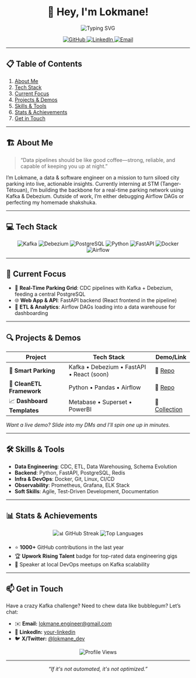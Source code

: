 <h1 align="center">👋 Hey, I'm Lokmane!</h1>
<p align="center">
  <img src="https://readme-typing-svg.herokuapp.com?font=Fira+Code&size=24&pause=1000&color=00ADB5&center=true&width=700&height=50&lines=Data+&+Software+Engineer;Kafka+&+Debezium+Wizard;Building+Real-Time+City+Solutions" alt="Typing SVG"/>
</p>

<div align="center">
  <!-- Socials & Shields -->
  <a href="https://github.com/lokmane101">
    <img src="https://img.shields.io/badge/GitHub-@lokmane101-181717?style=for-the-badge&logo=github" alt="GitHub"/>
  </a>
  <a href="https://www.linkedin.com/in/lokmane-akkouh">
    <img src="https://img.shields.io/badge/LinkedIn-Connect-blue?style=for-the-badge&logo=linkedin" alt="LinkedIn"/>
  </a>
  <a href="mailto:lokmaneakkouh10@gmail.com">
    <img src="https://img.shields.io/badge/Email-Hit%20Me%20Up-red?style=for-the-badge&logo=gmail" alt="Email"/>
  </a>
</div>

---

## 📋 Table of Contents
1. [About Me](#-about-me)  
2. [Tech Stack](#-tech-stack)  
3. [Current Focus](#-current-focus)  
4. [Projects & Demos](#-projects--demos)  
5. [Skills & Tools](#-skills--tools)  
6. [Stats & Achievements](#-stats--achievements)  
7. [Get in Touch](#-get-in-touch)  

---

## 🏗️ About Me
> “Data pipelines should be like good coffee—strong, reliable, and capable of keeping you up at night.”

I’m Lokmane, a data & software engineer on a mission to turn siloed city parking into live, actionable insights. Currently interning at STM (Tanger-Tétouan), I’m building the backbone for a real-time parking network using Kafka & Debezium. Outside of work, I’m either debugging Airflow DAGs or perfecting my homemade shakshuka.  

---

## 💻 Tech Stack
<div align="center">
  <img src="https://img.shields.io/badge/Kafka-<3-yellow?style=flat&logo=apachekafka" alt="Kafka"/>
  <img src="https://img.shields.io/badge/Debezium-CDC-orange?style=flat&logo=debezium" alt="Debezium"/>
  <img src="https://img.shields.io/badge/PostgreSQL-Ready-blue?style=flat&logo=postgresql" alt="PostgreSQL"/>
  <img src="https://img.shields.io/badge/Python-🐍-green?style=flat&logo=python" alt="Python"/>
  <img src="https://img.shields.io/badge/FastAPI-Fast-green?style=flat&logo=fastapi" alt="FastAPI"/>
  <img src="https://img.shields.io/badge/Docker-Container-lightblue?style=flat&logo=docker" alt="Docker"/>
  <img src="https://img.shields.io/badge/Airflow-DAGs-blue?style=flat&logo=apacheairflow" alt="Airflow"/>
</div>

---

## 🎯 Current Focus
- 🚀 **Real-Time Parking Grid**: CDC pipelines with Kafka + Debezium, feeding a central PostgreSQL  
- 🌐 **Web App & API**: FastAPI backend (React frontend in the pipeline)  
- 🔄 **ETL & Analytics**: Airflow DAGs loading into a data warehouse for dashboarding  

---

## 🔍 Projects & Demos

| Project                   | Tech Stack                                       | Demo/Link                           |
|---------------------------|---------------------------------------------------|-------------------------------------|
| 🚗 **Smart Parking**      | Kafka • Debezium • FastAPI • React (soon)         | 🔗 [Repo](https://github.com/…)      |
| 🧹 **CleanETL Framework** | Python • Pandas • Airflow                         | 🔗 [Repo](https://github.com/…)      |
| 📈 **Dashboard Templates**| Metabase • Superset • PowerBI                     | 🔗 [Collection](https://….)          |

*Want a live demo? Slide into my DMs and I’ll spin one up in minutes.*

---

## 🛠️ Skills & Tools

- **Data Engineering**: CDC, ETL, Data Warehousing, Schema Evolution  
- **Backend**: Python, FastAPI, PostgreSQL, Redis  
- **Infra & DevOps**: Docker, Git, Linux, CI/CD  
- **Observability**: Prometheus, Grafana, ELK Stack  
- **Soft Skills**: Agile, Test-Driven Development, Documentation  

---

## 📊 Stats & Achievements

<p align="center">
  <img src="https://github-readme-streak-stats.herokuapp.com?user=lokmane-dev&theme=react-dark&hide_border=true" alt="📊 GitHub Streak"/>
  <img src="https://github-readme-stats.vercel.app/api/top-langs/?username=lokmane-dev&layout=compact&theme=react-dark&hide_border=true" alt="Top Languages"/>
</p>

- ⭐ **1000+** GitHub contributions in the last year  
- 🏆 **Upwork Rising Talent** badge for top-rated data engineering gigs  
- 💬 Speaker at local DevOps meetups on Kafka scalability  

---

## 📫 Get in Touch
Have a crazy Kafka challenge? Need to chew data like bubblegum? Let’s chat:

- ✉️ **Email:** lokmane.engineer@gmail.com  
- 💼 **LinkedIn:** [your-linkedin](https://linkedin.com/in/your-linkedin)  
- 🐦 **X/Twitter:** [@lokmane_dev](https://twitter.com/lokmane_dev)  

<div align="center">
  <img src="https://komarev.com/ghpvc/?username=lokmane-dev&style=flat-square" alt="Profile Views"/>
</div>

---

<p align="center"><em>“If it's not automated, it's not optimized.”</em></p>
